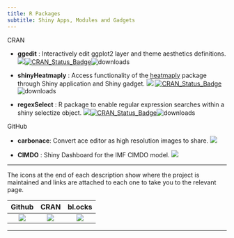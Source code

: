 ```yaml
---
title: R Packages
subtitle: Shiny Apps, Modules and Gadgets
---
```


CRAN

  - **ggedit** : Interactively edit ggplot2 layer and theme aesthetics definitions.[![](https://raw.githubusercontent.com/yonicd/yonicd.github.io/master/img/ghicon.jpeg)](https://github.com/yonicd/ggedit)[![CRAN\_Status\_Badge](https://www.r-pkg.org/badges/version/ggedit?color=blue)](https://cran.r-project.org/package=ggedit)![downloads](https://cranlogs.r-pkg.org/badges/ggedit)

  - **shinyHeatmaply** : Access functionality of the [heatmaply](https://github.com/talgalili/heatmaply) package through Shiny application and Shiny gadget. [![](https://raw.githubusercontent.com/yonicd/yonicd.github.io/master/img/ghicon.jpeg)](https://github.com/yonicd/shinyHeatmaply) [![CRAN\_Status\_Badge](https://www.r-pkg.org/badges/version/shinyHeatmaply?color=blue)](https://cran.r-project.org/package=shinyHeatmaply) ![downloads](https://cranlogs.r-pkg.org/badges/shinyHeatmaply)

  - **regexSelect** : R package to enable regular expression searches within a shiny selectize object. [![](https://raw.githubusercontent.com/yonicd/yonicd.github.io/master/img/ghicon.jpeg)](https://github.com/yonicd/regexSelect)[![CRAN\_Status\_Badge](https://www.r-pkg.org/badges/version/regexSelect?color=blue)](https://cran.r-project.org/package=regexSelect)![downloads](https://cranlogs.r-pkg.org/badges/regexSelect)

GitHub

  - **carbonace**: Convert ace editor as high resolution images to share. [![](https://raw.githubusercontent.com/yonicd/yonicd.github.io/master/img/ghicon.jpeg)](https://github.com/yonicd/carbonace)

  - **CIMDO** : Shiny Dashboard for the IMF CIMDO model. [![](https://raw.githubusercontent.com/yonicd/yonicd.github.io/master/img/ghicon.jpeg)](https://github.com/yonicd/CIMDO)

<hr>

The icons at the end of each description show where the project is maintained and links are attached to each one to take you to the relevant page. 

 Github | CRAN | bl.ocks
:--:|:--:|:--:
 [![](https://raw.githubusercontent.com/yonicd/yonicd.github.io/master/img/ghicon.jpeg)](https://github.com/yonicd/) | [![](https://img.shields.io/badge/CRAN--blue.svg)](https://cran.r-project.org/) | [![](https://raw.githubusercontent.com/yonicd/yonicd.github.io/master/img/d3js.jpeg)](https://bl.ocks.org/)

<hr>
